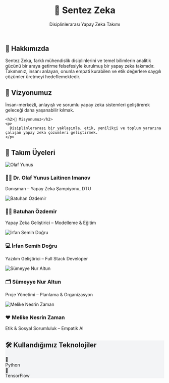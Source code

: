 
</head>
<body>

  <header>
    <h1>🤖 Sentez Zeka</h1>
    <p>Disiplinlerarası Yapay Zeka Takımı</p>
  </header>

  <section class="section">
    <h2>🧠 Hakkımızda</h2>
    <p>
      Sentez Zeka, farklı mühendislik disiplinlerini ve temel bilimlerin analitik gücünü bir araya getirme felsefesiyle kurulmuş bir yapay zeka takımıdır. 
      Takımımız, insanı anlayan, onunla empati kurabilen ve etik değerlere saygılı çözümler üretmeyi hedeflemektedir.
    </p>
  </section>

  <section class="section">
    <h2>🌟 Vizyonumuz</h2>
    <p>
      İnsan-merkezli, anlayışlı ve sorumlu yapay zeka sistemleri geliştirerek geleceği daha yaşanabilir kılmak.
    </p>

    <h2>🎯 Misyonumuz</h2>
    <p>
      Disiplinlerarası bir yaklaşımla, etik, yenilikçi ve toplum yararına çalışan yapay zeka çözümleri geliştirmek.
    </p>
  </section>

  <section class="section">
    <h2>👥 Takım Üyeleri</h2>
    <div class="team-grid">
      <div class="member">
        <img src="https://via.placeholder.com/400x250?text=Olaf+Yunus" alt="Olaf Yunus">
        <h3>🧑‍🏫 Dr. Olaf Yunus Laitinen Imanov</h3>
        <p>Danışman – Yapay Zeka Şampiyonu, DTU</p>
      </div>
      <div class="member">
        <img src="https://via.placeholder.com/400x250?text=Batuhan+Özdemir" alt="Batuhan Özdemir">
        <h3>🧑‍💻 Batuhan Özdemir</h3>
        <p>Yapay Zeka Geliştirici – Modelleme & Eğitim</p>
      </div>
      <div class="member">
        <img src="https://via.placeholder.com/400x250?text=İrfan+Semih+Doğru" alt="İrfan Semih Doğru">
        <h3>💻 İrfan Semih Doğru</h3>
        <p>Yazılım Geliştirici – Full Stack Developer</p>
      </div>
      <div class="member">
        <img src="https://via.placeholder.com/400x250?text=Sümeyye+Nur+Altun" alt="Sümeyye Nur Altun">
        <h3>🗂️ Sümeyye Nur Altun</h3>
        <p>Proje Yönetimi – Planlama & Organizasyon</p>
      </div>
      <div class="member">
        <img src="https://via.placeholder.com/400x250?text=Melike+Nesrin+Zaman" alt="Melike Nesrin Zaman">
        <h3>❤️ Melike Nesrin Zaman</h3>
        <p>Etik & Sosyal Sorumluluk – Empatik AI</p>
      </div>
    </div>
  </section>

  <section class="section" style="background-color:#f3f4f6;">
    <h2>🛠️ Kullandığımız Teknolojiler</h2>
    <div class="tech-grid">
      <div class="tech"><span>🐍</span><br>Python</div>
      <div class="tech"><span>🤖</span><br>TensorFlow</div>
